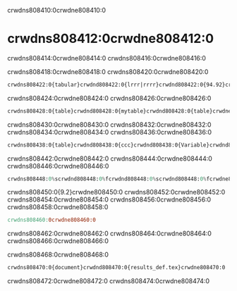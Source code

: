 crwdns808410:0crwdne808410:0
# crwdns808412:0crwdne808412:0

crwdns808414:0crwdne808414:0 crwdns808416:0crwdne808416:0

crwdns808418:0crwdne808418:0 crwdns808420:0crwdne808420:0

```latex
crwdns808422:0{tabular}crwdnd808422:0{lrrr|rrrr}crwdnd808422:0{94.92}crwdnd808422:0{97.36}crwdnd808422:0{99.25}crwdnd808422:0{93.75}crwdnd808422:0{tabular}crwdne808422:0
```

crwdns808424:0crwdne808424:0 crwdns808426:0crwdne808426:0

```latex
crwdns808428:0{table}crwdnd808428:0{mytable}crwdnd808428:0{table}crwdne808428:0
```

crwdns808430:0crwdne808430:0 crwdns808432:0crwdne808432:0 crwdns808434:0crwdne808434:0 crwdns808436:0crwdne808436:0

```latex
crwdns808438:0{table}crwdnd808438:0{ccc}crwdnd808438:0{Variable}crwdnd808438:0{Mean}crwdne808438:0 crwdns808440:0{table}crwdne808440:0
```

crwdns808442:0crwdne808442:0 crwdns808444:0crwdne808444:0 crwdns808446:0crwdne808446:0

```python
crwdns808448:0%scrwdnd808448:0%fcrwdnd808448:0%scrwdnd808448:0%fcrwdne808448:0
```

crwdns808450:0{9.2}crwdne808450:0 crwdns808452:0crwdne808452:0 crwdns808454:0crwdne808454:0 crwdns808456:0crwdne808456:0 crwdns808458:0crwdne808458:0

```makefile
crwdns808460:0crwdne808460:0
```

crwdns808462:0crwdne808462:0 crwdns808464:0crwdne808464:0 crwdns808466:0crwdne808466:0

crwdns808468:0crwdne808468:0

```latex
crwdns808470:0{document}crwdnd808470:0{results_def.tex}crwdne808470:0
```

crwdns808472:0crwdne808472:0 crwdns808474:0crwdne808474:0
